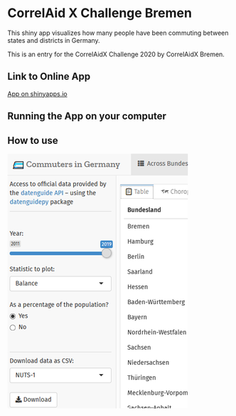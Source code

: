 # CorrelAid X Challenge Bremen

This shiny app visualizes how many people have been commuting between states and districts in Germany. 

This is an entry for the CorrelAidX Challenge 2020 by CorrelAidX Bremen.


## Link to Online App

[App on shinyapps.io](https://long39ng.shinyapps.io/pendlerstat_de/)

## Running the App on your computer


## How to use

![Screenshot of the Shiny app's left sidebar](./screenshots/datenguide_leftpanel.png "Screenshot of the left sidebar")
